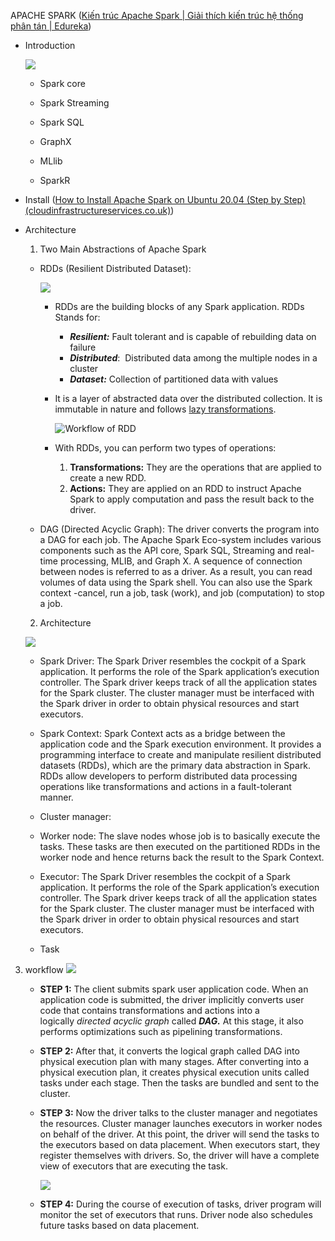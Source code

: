APACHE SPARK ([Kiến trúc Apache Spark | Giải thích kiến ​​trúc hệ thống phân tán | Edureka](https://www.edureka.co/blog/spark-architecture/))    

* Introduction
  
  ![](https://d1jnx9ba8s6j9r.cloudfront.net/blog/wp-content/uploads/2018/09/001-768x583.png)
  
  - Spark core
  
  - Spark Streaming
  
  - Spark SQL
  
  - GraphX
  
  - MLlib
  
  - SparkR

* Install ([How to Install Apache Spark on Ubuntu 20.04 (Step by Step) (cloudinfrastructureservices.co.uk)](https://cloudinfrastructureservices.co.uk/how-to-install-apache-spark-on-ubuntu-20-04/))

* Architecture
  
  1. Two Main Abstractions of Apache Spark
  * RDDs (Resilient Distributed Dataset):
    
    ![](https://d1jnx9ba8s6j9r.cloudfront.net/blog/wp-content/uploads/2018/07/Partitions.png)
    
    - RDDs are the building blocks of any Spark application. RDDs Stands for:
      
      * **_Resilient:_** Fault tolerant and is capable of rebuilding data on failure
      * **_Distributed_**:  Distributed data among the multiple nodes in a cluster
      * **_Dataset:_** Collection of partitioned data with values
    * It is a layer of abstracted data over the distributed collection. It is immutable in nature and follows [lazy transformations](https://www.edureka.co/blog/spark-tutorial/#Spark_Features).
      
      ![](https://d1jnx9ba8s6j9r.cloudfront.net/blog/wp-content/uploads/2018/09/Picture1-5-768x266.png "Workflow of RDD")
    
    * With RDDs, you can perform two types of operations:
      
      1. **Transformations:** They are the operations that are applied to create a new RDD.
      2. **Actions:** They are applied on an RDD to instruct Apache Spark to apply computation and pass the result back to the driver.
  
  * DAG (Directed Acyclic Graph): The driver converts the program into a DAG for each job. The Apache Spark Eco-system includes various components such as the API core, Spark SQL, Streaming and real-time processing, MLIB, and Graph X. A sequence of connection between nodes is referred to as a driver. As a result, you can read volumes of data using the Spark shell. You can also use the Spark context -cancel, run a job, task (work), and job (computation) to stop a job.
  2. Architecture
  
  ![](https://www.interviewbit.com/blog/wp-content/uploads/2022/06/Spark-Architecture-800x430.png)
  
  + Spark Driver: The Spark Driver resembles the cockpit of a Spark application. It performs the role of the Spark application’s execution controller. The Spark driver keeps track of all the application states for the Spark cluster. The cluster manager must be interfaced with the Spark driver in order to obtain physical resources and start executors.
  
  + Spark Context: Spark Context acts as a bridge between the application code and the Spark execution environment. It provides a programming interface to create and manipulate resilient distributed datasets (RDDs), which are the primary data abstraction in Spark. RDDs allow developers to perform distributed data processing operations like transformations and actions in a fault-tolerant manner.
  
  + Cluster manager: 
  
  + Worker node: The slave nodes whose job is to basically execute the tasks. These tasks are then executed on the partitioned RDDs in the worker node and hence returns back the result to the Spark Context.
  
  + Executor: The Spark Driver resembles the cockpit of a Spark application. It performs the role of the Spark application’s execution controller. The Spark driver keeps track of all the application states for the Spark cluster. The cluster manager must be interfaced with the Spark driver in order to obtain physical resources and start executors.
  
  + Task
3. workflow
   ![](https://d1jnx9ba8s6j9r.cloudfront.net/blog/wp-content/uploads/2018/09/Picture9-1-768x430.png)
   
   - **STEP 1:** The client submits spark user application code. When an application code is submitted, the driver implicitly converts user code that contains transformations and actions into a logically _directed acyclic graph_ called _**DAG.**_ At this stage, it also performs optimizations such as pipelining transformations.
   
   - **STEP 2:** After that, it converts the logical graph called DAG into physical execution plan with many stages. After converting into a physical execution plan, it creates physical execution units called tasks under each stage. Then the tasks are bundled and sent to the cluster.
   
   - **STEP 3:** Now the driver talks to the cluster manager and negotiates the resources. Cluster manager launches executors in worker nodes on behalf of the driver. At this point, the driver will send the tasks to the executors based on data placement. When executors start, they register themselves with drivers. So, the driver will have a complete view of executors that are executing the task.
     
     
     ![](https://d1jnx9ba8s6j9r.cloudfront.net/blog/wp-content/uploads/2018/09/Picture8-2.png)
     
     
   - **STEP 4:** During the course of execution of tasks, driver program will monitor the set of executors that runs. Driver node also schedules future tasks based on data placement.
